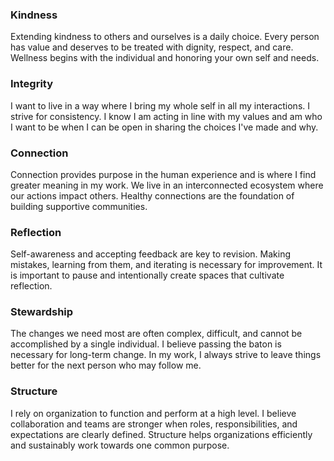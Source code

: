 ### Kindness
Extending kindness to others and ourselves is a daily choice. 
Every person has value and deserves to be treated with dignity, respect, and care.
Wellness begins with the individual and honoring your own self and needs.

### Integrity
I want to live in a way where I bring my whole self in all my interactions.
I strive for consistency.
I know I am acting in line with my values and am who I want to be when I can be open in sharing the choices I've made and why.

### Connection
Connection provides purpose in the human experience and is where I find greater meaning in my work.
We live in an interconnected ecosystem where our actions impact others.
Healthy connections are the foundation of building supportive communities.

### Reflection
Self-awareness and accepting feedback are key to revision.
Making mistakes, learning from them, and iterating is necessary for improvement.
It is important to pause and intentionally create spaces that cultivate reflection.

### Stewardship
The changes we need most are often complex, difficult, and cannot be accomplished by a single individual.
I believe passing the baton is necessary for long-term change. 
In my work, I always strive to leave things better for the next person who may follow me.

### Structure
I rely on organization to function and perform at a high level.
I believe collaboration and teams are stronger when roles, responsibilities, and expectations are clearly defined.
Structure helps organizations efficiently and sustainably work towards one common purpose.


